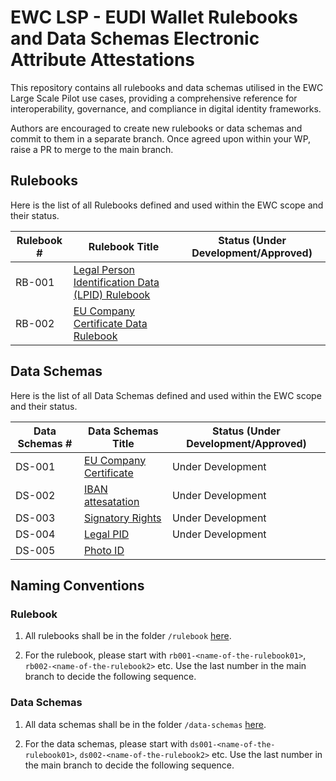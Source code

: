 # EWC LSP - EUDI Wallet Rulebooks and Data Schemas Electronic Attribute Attestations

This repository contains all rulebooks and data schemas utilised in the EWC Large Scale Pilot use cases, providing a comprehensive reference for interoperability, governance, and compliance in digital identity frameworks.

Authors are encouraged to create new rulebooks or data schemas and commit to them in a separate branch. Once agreed upon within your WP, raise a PR to merge to the main branch. 

## Rulebooks

Here is the list of all Rulebooks defined and used within the EWC scope and their status. 

| **Rulebook #** | **Rulebook Title**                                                                                      |**Status (Under Development/Approved)**|
| ---------------|---------------------------------------------------------------------------------------------------------|---------------------------------------|
| RB-001         | [Legal Person Identification Data (LPID) Rulebook](/rulebooks/rb001-legal-person-identification-data.md)|                                       |
| RB-002         | [EU Company Certificate Data Rulebook](/rulebooks/rb002_eu_company_certificate.md)|                                       |

## Data Schemas

Here is the list of all Data Schemas defined and used within the EWC scope and their status. 

| **Data Schemas #** | **Data Schemas Title**                                                   |**Status (Under Development/Approved)**|
| -------------------|--------------------------------------------------------------------------|---------------------------------------|
| DS-001             | [EU Company Certificate](/data-schemas/ds001-eu-company-certificate.json)|Under Development                      |
| DS-002             | [IBAN attesatation](/data-schemas/ds002-iban-attestation.json)           |Under Development                      |
| DS-003             | [Signatory Rights](/data-schemas/ds003-signatory-rights-attestation.json)|Under Development                      |
| DS-004             | [Legal PID](/data-schemas/ds004-legal-person-identification-data.json)   |Under Development                      |
| DS-005             | [Photo ID](/data-schemas/ds005-photo-id-travel-document.json)            |                                       |

## Naming Conventions

### Rulebook

1) All rulebooks shall be in the folder `/rulebook` [here](/rulebooks).

2) For the rulebook, please start with `rb001-<name-of-the-rulebook01>`, `rb002-<name-of-the-rulebook2>` etc. Use the last number in the main branch to decide the following sequence.

### Data Schemas

1) All data schemas shall be in the folder `/data-schemas` [here](/data-schemas).

2) For the data schemas, please start with `ds001-<name-of-the-rulebook01>`, `ds002-<name-of-the-rulebook2>` etc. Use the last number in the main branch to decide the following sequence.





